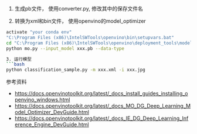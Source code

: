 1. 生成pb文件， 使用converter.py, 修改其中的保存文件名

2. 转换为xml和bin文件， 使用openvino的model_optimizer
 
```bash
activate "your conda env"
"C:\Program Files (x86)\IntelSWTools\openvino\bin\setupvars.bat"
cd "C:\Program Files (x86)\IntelSWTools\openvino\deployment_tools\model_optimizer"
python mo.py --input_model xxx.pb --data-type

3. 运行模型
```bash
python classification_sample.py -m xxx.xml -i xxx.jpg
```

参考资料
- https://docs.openvinotoolkit.org/latest/_docs_install_guides_installing_openvino_windows.html
- https://docs.openvinotoolkit.org/latest/_docs_MO_DG_Deep_Learning_Model_Optimizer_DevGuide.html
- https://docs.openvinotoolkit.org/latest/_docs_IE_DG_Deep_Learning_Inference_Engine_DevGuide.html